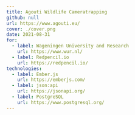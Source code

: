 ```yaml
---
title: Agouti Wildlife Cameratrapping
github: null
url: https://www.agouti.eu/
cover: ./cover.png
date: 2021-08-31
for:
  - label: Wageningen University and Research
    url: https://www.wur.nl/
  - label: Redpencil.io
    url: https://redpencil.io/
technologies:
  - label: Ember.js
    url: https://emberjs.com/
  - label: json:api
    url: https://jsonapi.org/
  - label: PostgreSQL
    url: https://www.postgresql.org/
---
```

